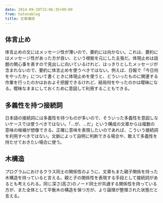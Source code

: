 ```yaml
---
date: 2014-09-28T15:06:35+09:00
from: hatenablog
title: 文章構成
---
```


<h2>体言止め</h2>

<p>体言止めの文にはメッセージ性が薄いので、要約には向かない。これは、要約にはメッセージ性があった方が良い、という根拠を元にした主張だ。体現止めは話題の関心事を表すので見出しに向いているけれど、はっきりとしたメッセージが含まれないので、要約に体言止めを使うべきではない。例えば、日報で「今日何をやったか」について書くときに体現止めを使うと、どういったものに関連する作業を行ったのかはおおよそ把握できるけれど、結局何をやったのかは曖昧になる。曖昧なままにしておくために意図して利用することもできる。</p>

<h2>多義性を持つ接続詞</h2>

<p>日本語の接続詞には多義性を持つものが多いので、そういった多義性を意図しないケースでは使うべきではない。「…が、…だ」という構成の文章からは複数の意味の候補が想像できる。正確に意味を表現したいのであれば、こういう接続詞を利用すべきではない。文脈によって自明に判断できる場合や、敢えて多義性を持たせておきたい場合に使う。</p>

<h2>木構造</h2>

<p>プログラムにおけるクラス同士の関係性のように、文章もまた親子関係を持った木構造を持っていると言える。親と子の関係性を表現する手段として接続詞があるとも考えられる。同じ深さ(高さ)のノード同士が共通する関係性を持っている方が、また全体として平衡木の構造を保つ方が、より論理が整理された状態だと言える。</p>

